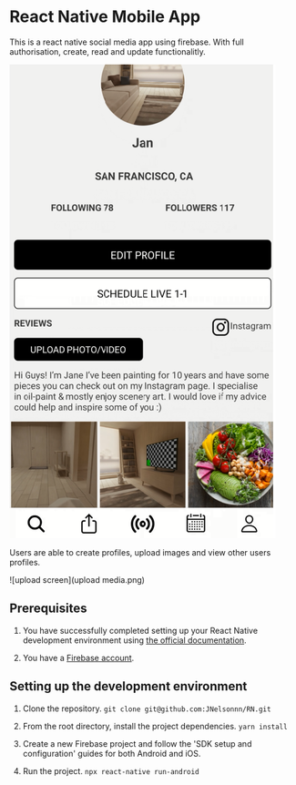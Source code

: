 # React Native Mobile App


This is a react native social media app using firebase. With full authorisation, create, read and update functionalitly.

 ![profile screen](profile.png)



Users are able to create profiles, upload images and view other users profiles.

![upload screen](upload media.png)












## Prerequisites

1. You have successfully completed setting up your React Native development environment using [the official documentation](https://reactnative.dev/docs/environment-setup).

2. You have a [Firebase account](https://console.firebase.google.com/).

## Setting up the development environment

1. Clone the repository.
  `git clone git@github.com:JNelsonnn/RN.git` 

2. From the root directory, install the project dependencies.
  `yarn install`

3. Create a new Firebase project and follow the 'SDK setup and configuration' guides for both Android and iOS.

4. Run the project.
  `npx react-native run-android`
